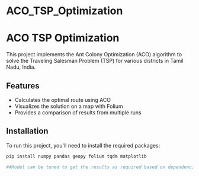 # ACO_TSP_Optimization
# ACO TSP Optimization

This project implements the Ant Colony Optimization (ACO) algorithm to solve the Traveling Salesman Problem (TSP) for various districts in Tamil Nadu, India.

## Features

- Calculates the optimal route using ACO
- Visualizes the solution on a map with Folium
- Provides a comparison of results from multiple runs

## Installation

To run this project, you'll need to install the required packages:

```bash
pip install numpy pandas geopy folium tqdm matplotlib

##Model can be tuned to get the results as required based on dependencies. 

